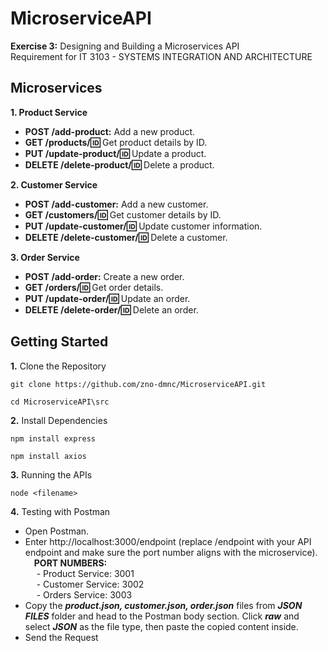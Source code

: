 ﻿# MicroserviceAPI
**Exercise 3:** Designing and Building a Microservices API  
Requirement for IT 3103 - SYSTEMS INTEGRATION AND ARCHITECTURE

## Microservices
**1. Product Service**  
 * **POST /add-product:** Add a new product.    
 * **GET /products/:id:** Get product details by ID.    
 * **PUT /update-product/:id:** Update a product.    
 * **DELETE /delete-product/:id:** Delete a product.
  
**2. Customer Service**  
 * **POST /add-customer:** Add a new customer.  
 * **GET /customers/:id:** Get customer details by ID.  
 * **PUT /update-customer/:id:** Update customer information.  
 * **DELETE /delete-customer/:id:** Delete a customer.

**3. Order Service**
 * **POST /add-order:** Create a new order.
 * **GET /orders/:id:** Get order details.
 * **PUT /update-order/:id:** Update an order.
 * **DELETE /delete-order/:id:** Delete an order.

## Getting Started
**1.** Clone the Repository  
```
git clone https://github.com/zno-dmnc/MicroserviceAPI.git
```
```
cd MicroserviceAPI\src
```

**2.** Install Dependencies  
```
npm install express
```
```
npm install axios
```
**3.** Running the APIs  
```
node <filename>
```

**4.** Testing with Postman  
 * Open Postman.
 * Enter http://localhost:3000/endpoint (replace /endpoint with your API endpoint and make sure the port number aligns with the microservice).  
   &emsp;**PORT NUMBERS:**  
   &emsp; - Product Service: 3001  
   &emsp; - Customer Service: 3002  
   &emsp; - Orders Service: 3003
 * Copy the __*product.json, customer.json, order.json*__ files from __*JSON FILES*__ folder and head to the Postman body section.  Click __*raw*__ and select __*JSON*__ as the file type, then paste the copied content inside.
 * Send the Request
